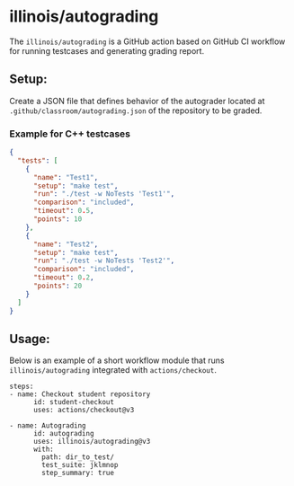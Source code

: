 # illinois/autograding
The `illinois/autograding` is a GitHub action based on GitHub CI workflow for running testcases and generating grading report.

## Setup:
Create a JSON file that defines behavior of the autograder located at `.github/classroom/autograding.json` of the repository to be graded.

### Example for C++ testcases
```autograding.json
{
  "tests": [
    {
      "name": "Test1",
      "setup": "make test",
      "run": "./test -w NoTests 'Test1'",
      "comparison": "included",
      "timeout": 0.5,
      "points": 10
    },
    {
      "name": "Test2",
      "setup": "make test",
      "run": "./test -w NoTests 'Test2'",
      "comparison": "included",
      "timeout": 0.2,
      "points": 20
    }
  ]
}
```

## Usage:
Below is an example of a short workflow module that runs `illinois/autograding` integrated with `actions/checkout`.
```
steps:
- name: Checkout student repository
      id: student-checkout
      uses: actions/checkout@v3

- name: Autograding
      id: autograding
      uses: illinois/autograding@v3
      with:
        path: dir_to_test/
        test_suite: jklmnop
        step_summary: true
```
